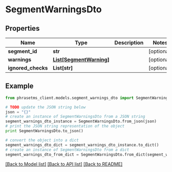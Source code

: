 # SegmentWarningsDto

## Properties

| Name               | Type                                          | Description | Notes      |
| ------------------ | --------------------------------------------- | ----------- | ---------- |
| **segment_id**     | **str**                                       |             | [optional] |
| **warnings**       | [**List[SegmentWarning]**](SegmentWarning.md) |             | [optional] |
| **ignored_checks** | **List[str]**                                 |             | [optional] |

## Example

```python
from phrasetms_client.models.segment_warnings_dto import SegmentWarningsDto

# TODO update the JSON string below
json = "{}"
# create an instance of SegmentWarningsDto from a JSON string
segment_warnings_dto_instance = SegmentWarningsDto.from_json(json)
# print the JSON string representation of the object
print SegmentWarningsDto.to_json()

# convert the object into a dict
segment_warnings_dto_dict = segment_warnings_dto_instance.to_dict()
# create an instance of SegmentWarningsDto from a dict
segment_warnings_dto_from_dict = SegmentWarningsDto.from_dict(segment_warnings_dto_dict)
```

[[Back to Model list]](../README.md#documentation-for-models) [[Back to API list]](../README.md#documentation-for-api-endpoints) [[Back to README]](../README.md)

